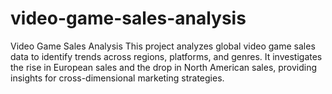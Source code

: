 # video-game-sales-analysis
Video Game Sales Analysis This project analyzes global video game sales data to identify trends across regions, platforms, and genres. It investigates the rise in European sales and the drop in North American sales, providing insights for cross-dimensional marketing strategies.
